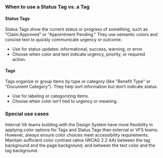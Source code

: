 ### When to use a Status Tag vs. a Tag

#### Status Tags
Status Tags show the current status or progress of something, such as "Claim Approved" or "Appointment Pending." They use semantic colors and concise text to quickly communicate urgency or outcome.

- Use for status updates: informational, success, warning, or error.
- Choose when color and text indicate urgency, priority, or required action.

#### Tags
Tags organize or group items by type or category (like "Benefit Type" or "Document Category"). They help sort information but don’t indicate status.

- Use for labeling or categorizing items.
- Choose when color isn’t tied to urgency or meaning.
  
### Special use cases
Internal VA teams building with the Design System have more flexibility in applying color options for Tags and Status Tags than external or VFS teams. However, always ensure color choices meet accessibility requirements. Maintain sufficient color contrast ratios (WCAG 2.2 AA) between the tag background and the page background, and between the text color and the tag background.
